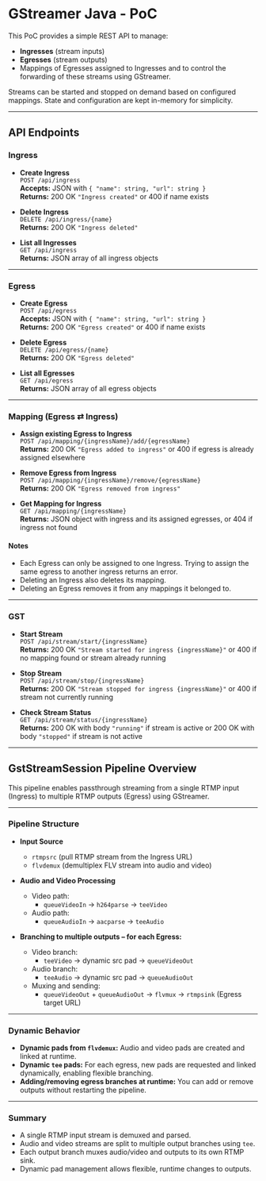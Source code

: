 # GStreamer Java - PoC

This PoC provides a simple REST API to manage:
- **Ingresses** (stream inputs)
- **Egresses** (stream outputs)
- Mappings of Egresses assigned to Ingresses
  and to control the forwarding of these streams using GStreamer.

Streams can be started and stopped on demand based on configured mappings.
State and configuration are kept in-memory for simplicity.

---

## API Endpoints

### Ingress

- **Create Ingress**  
  `POST /api/ingress`  
  **Accepts:** JSON with `{ "name": string, "url": string }`  
  **Returns:** 200 OK `"Ingress created"` or 400 if name exists

- **Delete Ingress**  
  `DELETE /api/ingress/{name}`  
  **Returns:** 200 OK `"Ingress deleted"`

- **List all Ingresses**  
  `GET /api/ingress`  
  **Returns:** JSON array of all ingress objects

---

### Egress

- **Create Egress**  
  `POST /api/egress`  
  **Accepts:** JSON with `{ "name": string, "url": string }`  
  **Returns:** 200 OK `"Egress created"` or 400 if name exists

- **Delete Egress**  
  `DELETE /api/egress/{name}`  
  **Returns:** 200 OK `"Egress deleted"`

- **List all Egresses**  
  `GET /api/egress`  
  **Returns:** JSON array of all egress objects

---

### Mapping (Egress ⇄ Ingress)

- **Assign existing Egress to Ingress**  
  `POST /api/mapping/{ingressName}/add/{egressName}`  
  **Returns:** 200 OK `"Egress added to ingress"` or 400 if egress is already assigned elsewhere

- **Remove Egress from Ingress**  
  `POST /api/mapping/{ingressName}/remove/{egressName}`  
  **Returns:** 200 OK `"Egress removed from ingress"`

- **Get Mapping for Ingress**  
  `GET /api/mapping/{ingressName}`  
  **Returns:** JSON object with ingress and its assigned egresses, or 404 if ingress not found

#### Notes
- Each Egress can only be assigned to one Ingress. Trying to assign the same egress to another ingress returns an error.
- Deleting an Ingress also deletes its mapping.
- Deleting an Egress removes it from any mappings it belonged to.

---

### GST

- **Start Stream**  
    `POST /api/stream/start/{ingressName}`  
    **Returns:** 200 OK `"Stream started for ingress {ingressName}"` or 400 if no mapping found or stream already running

- **Stop Stream**  
    `POST /api/stream/stop/{ingressName}`  
    **Returns:** 200 OK `"Stream stopped for ingress {ingressName}"` or 400 if stream not currently running

- **Check Stream Status**  
    `GET /api/stream/status/{ingressName}`  
    **Returns:** 200 OK with body `"running"` if stream is active or 200 OK with body `"stopped"` if stream is not active

---

## GstStreamSession Pipeline Overview

This pipeline enables passthrough streaming from a single RTMP input (Ingress) to multiple RTMP outputs (Egress) using GStreamer.

---

### Pipeline Structure

- **Input Source**
    - `rtmpsrc` (pull RTMP stream from the Ingress URL)
    - `flvdemux` (demultiplex FLV stream into audio and video)

- **Audio and Video Processing**
    - Video path:
        - `queueVideoIn` → `h264parse` → `teeVideo`
    - Audio path:
        - `queueAudioIn` → `aacparse` → `teeAudio`

- **Branching to multiple outputs – for each Egress:**
    - Video branch:
        - `teeVideo` → dynamic src pad → `queueVideoOut`
    - Audio branch:
        - `teeAudio` → dynamic src pad → `queueAudioOut`
    - Muxing and sending:
        - `queueVideoOut` + `queueAudioOut` → `flvmux` → `rtmpsink` (Egress target URL)

---

### Dynamic Behavior

- **Dynamic pads from `flvdemux`:** Audio and video pads are created and linked at runtime.
- **Dynamic `tee` pads:** For each egress, new pads are requested and linked dynamically, enabling flexible branching.
- **Adding/removing egress branches at runtime:** You can add or remove outputs without restarting the pipeline.

---

### Summary

- A single RTMP input stream is demuxed and parsed.
- Audio and video streams are split to multiple output branches using `tee`.
- Each output branch muxes audio/video and outputs to its own RTMP sink.
- Dynamic pad management allows flexible, runtime changes to outputs.
